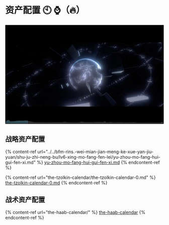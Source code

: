 # 资产配置 🕙 ⌚️（🔥）

![](<../../.gitbook/assets/屏幕快照 2021-06-15 下午6.43.09.png>)

## 战略资产配置

{% content-ref url="../../bfm-rins.-wei-mian-jian-meng-ke-xue-yan-jiu-yuan/shu-ju-zhi-neng-bu/lv6-xing-mo-fang-fen-lei/yu-zhou-mo-fang-hui-gui-fen-xi.md" %}
[yu-zhou-mo-fang-hui-gui-fen-xi.md](../../bfm-rins.-wei-mian-jian-meng-ke-xue-yan-jiu-yuan/shu-ju-zhi-neng-bu/lv6-xing-mo-fang-fen-lei/yu-zhou-mo-fang-hui-gui-fen-xi.md)
{% endcontent-ref %}

{% content-ref url="the-tzolkin-calendar/the-tzolkin-calendar-0.md" %}
[the-tzolkin-calendar-0.md](the-tzolkin-calendar/the-tzolkin-calendar-0.md)
{% endcontent-ref %}

## 战术资产配置

{% content-ref url="the-haab-calendar/" %}
[the-haab-calendar](the-haab-calendar/)
{% endcontent-ref %}
